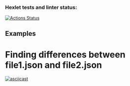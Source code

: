 ### Hexlet tests and linter status:
[![Actions Status](https://github.com/elvis178/frontend-project-46/actions/workflows/hexlet-check.yml/badge.svg)](https://github.com/elvis178/frontend-project-46/actions)


## Examples
# Finding differences between file1.json and file2.json
[![asciicast](https://asciinema.org/a/B2KXMpxMQptBOcTg1yvnJaBmw.svg)](https://asciinema.org/a/B2KXMpxMQptBOcTg1yvnJaBmw)